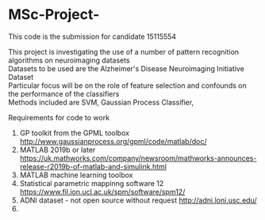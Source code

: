 # MSc-Project-
This code is the submission for candidate 15115554

This project is investigating the use of a number of pattern recognition algorithms on neuroimaging datasets \
Datasets to be used are the Alzheimer's Disease Neuroimaging Initiative Dataset \
Particular focus will be on the role of feature selection and confounds on the performance of the classifiers \
Methods included are SVM, Gaussian Process Classifier, 

Requirements for code to work
1. GP toolkit from the GPML toolbox http://www.gaussianprocess.org/gpml/code/matlab/doc/ 
2. MATLAB 2019b or later https://uk.mathworks.com/company/newsroom/mathworks-announces-release-r2019b-of-matlab-and-simulink.html 
3. MATLAB machine learning toolbox
4. Statistical parametric mappinng software 12 https://www.fil.ion.ucl.ac.uk/spm/software/spm12/ 
5. ADNI dataset - not open source without request http://adni.loni.usc.edu/ 
6.
